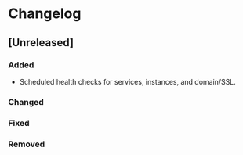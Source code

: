 # Changelog

## [Unreleased]

### Added
- Scheduled health checks for services, instances, and domain/SSL.

### Changed

### Fixed

### Removed


